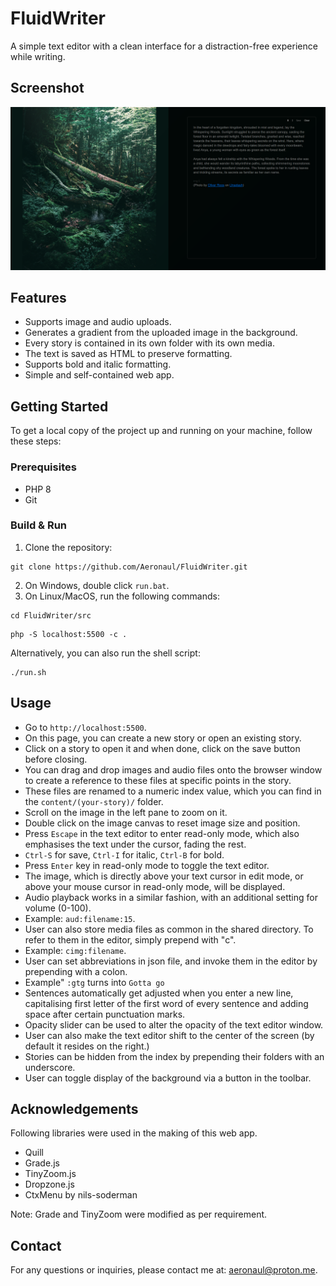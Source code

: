 # FluidWriter
A simple text editor with a clean interface for a distraction-free experience while writing.

## Screenshot
![FluidWriter screenshot](screenshot.png?raw=true)

## Features
- Supports image and audio uploads.
- Generates a gradient from the uploaded image in the background.
- Every story is contained in its own folder with its own media.
- The text is saved as HTML to preserve formatting.
- Supports bold and italic formatting.
- Simple and self-contained web app.

## Getting Started
To get a local copy of the project up and running on your machine, follow these steps:

### Prerequisites
- PHP 8
- Git

### Build & Run
1. Clone the repository:
```
git clone https://github.com/Aeronaul/FluidWriter.git
```
2. On Windows, double click ```run.bat```.
3. On Linux/MacOS, run the following commands:
```
cd FluidWriter/src
```
```
php -S localhost:5500 -c .
```
Alternatively, you can also run the shell script:
```
./run.sh
```

## Usage
- Go to ```http://localhost:5500```.
- On this page, you can create a new story or open an existing story.
- Click on a story to open it and when done, click on the save button before closing.
- You can drag and drop images and audio files onto the browser window to create a reference to these files at specific points in the story.
- These files are renamed to a numeric index value, which you can find in the ```content/(your-story)/``` folder.
- Scroll on the image in the left pane to zoom on it.
- Double click on the image canvas to reset image size and position.
- Press ```Escape``` in the text editor to enter read-only mode, which also emphasises the text under the cursor, fading the rest.
- ```Ctrl-S``` for save, ```Ctrl-I``` for italic, ```Ctrl-B``` for bold.
- Press ```Enter``` key in read-only mode to toggle the text editor.
- The image, which is directly above your text cursor in edit mode, or above your mouse cursor in read-only mode, will be displayed.
- Audio playback works in a similar fashion, with an additional setting for volume (0-100).
- Example: ```aud:filename:15```.
- User can also store media files as common in the shared directory. To refer to them in the editor, simply prepend with "c".
- Example: ```cimg:filename```.
- User can set abbreviations in json file, and invoke them in the editor by prepending with a colon.
- Example" ```:gtg``` turns into ```Gotta go```
- Sentences automatically get adjusted when you enter a new line, capitalising first letter of the first word of every sentence and adding space after certain punctuation marks.
- Opacity slider can be used to alter the opacity of the text editor window.
- User can also make the text editor shift to the center of the screen (by default it resides on the right.)
- Stories can be hidden from the index by prepending their folders with an underscore.
- User can toggle display of the background via a button in the toolbar.

## Acknowledgements
Following libraries were used in the making of this web app.
- Quill
- Grade.js
- TinyZoom.js
- Dropzone.js
- CtxMenu by nils-soderman

Note: Grade and TinyZoom were modified as per requirement.

## Contact
For any questions or inquiries, please contact me at: aeronaul@proton.me.
